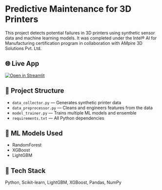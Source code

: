 # Predictive Maintenance for 3D Printers

This project detects potential failures in 3D printers using synthetic sensor data and machine learning models. It was completed under the Intel® AI for Manufacturing certification program in collaboration with AMpire 3D Solutions Pvt. Ltd.

## 🌐 Live App

[![Open in Streamlit](https://static.streamlit.io/badges/streamlit_badge_black_white.svg)](https://predictive-maintenance-3d-printer-acplqrybdln8s46oqxrzze.streamlit.app/)

## 📂 Project Structure

- `data_collector.py` — Generates synthetic printer data  
- `data_preprocessor.py` — Cleans and engineers features from the data  
- `model_trainer.py` — Trains multiple ML models and ensemble  
- `requirements.txt` — All Python dependencies  

## 🚀 ML Models Used

- RandomForest    
- XGBoost  
- LightGBM  

## 🔧 Tech Stack

Python, Scikit-learn, LightGBM, XGBoost, Pandas, NumPy
